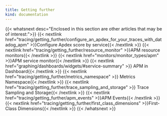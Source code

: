```yaml
---
title: Getting further
kind: documentation
---
```


{{< whatsnext desc="Enclosed in this section are other articles that may be of interest:">}}
    {{< nextlink href="tracing/getting_further/configure_an_apdex_for_your_traces_with_datadog_apm" >}}Configure Apdex score by service{{< /nextlink >}}
    {{< nextlink href="tracing/getting_further/resource_monitor" >}}APM resource monitors{{< /nextlink >}}
    {{< nextlink href="monitors/monitor_types/apm" >}}APM service monitor{{< /nextlink >}}
    {{< nextlink href="graphing/dashboards/widgets/#service-summary" >}} APM in Dashboard{{< /nextlink >}}
    {{< nextlink href="tracing/getting_further/metrics_namespace" >}} Metrics Namespace{{< /nextlink >}}
    {{< nextlink href="tracing/getting_further/trace_sampling_and_storage" >}} Trace Sampling and Storage{{< /nextlink >}}
    {{< nextlink href="tracing/getting_further/apm_events" >}}APM Events{{< /nextlink >}}
    {{< nextlink href="tracing/getting_further/first_class_dimensions" >}}First-Class Dimensions{{< /nextlink >}}
{{< /whatsnext >}}

